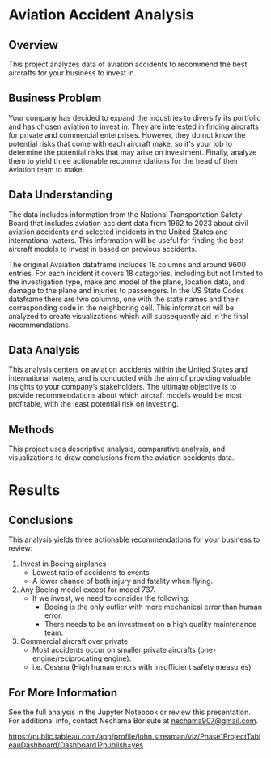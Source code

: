 # Aviation Accident Analysis

## Overview
This project analyzes data of aviation accidents to recommend the best aircrafts for your business to invest in.

## Business Problem
Your company has decided to expand the industries to diversify its portfolio and has chosen aviation to invest in. They are interested in finding aircrafts for private and commercial enterprises. However, they do not know the potential risks that come with each aircraft make, so it's your job to determine the potential risks that may arise on investment. Finally, analyze them to yield three actionable recommendations for the head of their Aviation team to make.

## Data Understanding
The data includes information from the National Transportation Safety Board that includes aviation accident data from 1962 to 2023 about civil aviation accidents and selected incidents in the United States and international waters. This information will be useful for finding the best aircraft models to invest in based on previous accidents.

The original Avaiation dataframe includes 18 columns and around 9600 entries. For each incident it covers 18 categories, including but not limited to the investigation type, make and model of the plane, location data, and damage to the plane and injuries to passengers. In the US State Codes dataframe there are two columns, one with the state names and their corresponding code in the neighboring cell. This information will be analyzed to create visualizations which will subsequently aid in the final recommendations.

## Data Analysis
This analysis centers on aviation accidents within the United States and international waters, and is conducted with the aim of providing valuable insights to your company’s stakeholders. The ultimate objective is to provide recommendations about which aircraft models would be most profitable, with the least potential risk on investing.

## Methods
This project uses descriptive analysis, comparative analysis, and visualizations to draw conclusions from the aviation accidents data.

# Results 

## Conclusions

This analysis yields three actionable recommendations for your business to review:
1. Invest in Boeing airplanes
   - Lowest ratio of accidents to events
   - A lower chance of both injury and fatality when flying. 
2. Any Boeing model except for model 737. 
   - If we invest, we need to consider the following:
      - Boeing is the only outlier with more mechanical error than human error.
      - There needs to be an investment on a high quality maintenance team.
3. Commercial aircraft over private
   - Most accidents occur on smaller private aircrafts (one-engine/reciprocating engine).
   - i.e. Cessna (High human errors with insufficient safety measures)


## For More Information
See the full analysis in the Jupyter Notebook or review this presentation. 
For additional info, contact Nechama Borisute at nechama907@gmail.com.

https://public.tableau.com/app/profile/john.streaman/viz/Phase1ProjectTableauDashboard/Dashboard1?publish=yes
